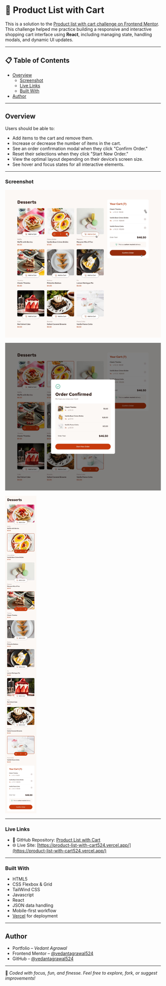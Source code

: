 # 🛒 Product List with Cart

This is a solution to the [Product list with cart challenge on Frontend Mentor](https://www.frontendmentor.io/challenges/product-list-with-cart-5MmqLVAp_d). This challenge helped me practice building a responsive and interactive shopping cart interface using **React**, including managing state, handling modals, and dynamic UI updates.

---

## 📋 Table of Contents

- [Overview](#overview)  
  - [Screenshot](#screenshot)  
  - [Live Links](#live-links)  
  - [Built With](#built-with)  
- [Author](#author)

---

## Overview

Users should be able to:

- Add items to the cart and remove them.  
- Increase or decrease the number of items in the cart.  
- See an order confirmation modal when they click "Confirm Order."  
- Reset their selections when they click "Start New Order."  
- View the optimal layout depending on their device’s screen size.  
- See hover and focus states for all interactive elements.

---

### Screenshot

![Desktop Active Screenshot](./public/design/active-states.jpg)

![Desktop Order Confirmation Screenshot](./public/design/desktop-design-order-confirmation.jpg)

![Mobile Selected Screenshot](./public/design/mobile-design-selected.jpg)

---

### Live Links

- 📁 GitHub Repository: [Product List with Cart](https://github.com/vedantagrawal524/product-list-with-cart)  
- 🌐 Live Site: [https://product-list-with-cart524.vercel.app/](https://product-list-with-cart524.vercel.app/)

---

### Built With

- HTML5  
- CSS Flexbox & Grid  
- TailWind CSS
- Javascript
- React
- JSON data handling  
- Mobile-first workflow  
- [Vercel](https://vercel.com/) for deployment

---

## Author

- Portfolio – _Vedant Agrawal_  
- Frontend Mentor – [@vedantagrawal524](https://www.frontendmentor.io/profile/vedantagrawal524)  
- GitHub – [@vedantagrawal524](https://github.com/vedantagrawal524)

---

📝 _Coded with focus, fun, and finesse. Feel free to explore, fork, or suggest improvements!_
